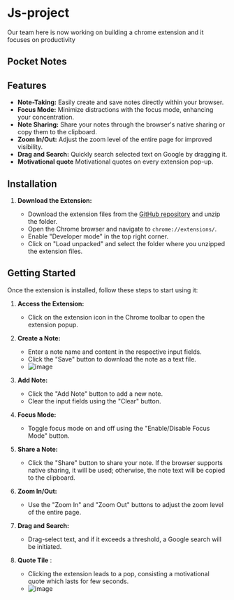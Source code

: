 # Js-project
Our team here is now working on building a chrome extension and it focuses on productivity
## Pocket Notes

## Features

- **Note-Taking:** Easily create and save notes directly within your browser.
- **Focus Mode:** Minimize distractions with the focus mode, enhancing your concentration.
- **Note Sharing:** Share your notes through the browser's native sharing or copy them to the clipboard.
- **Zoom In/Out:** Adjust the zoom level of the entire page for improved visibility.
- **Drag and Search:** Quickly search selected text on Google by dragging it.
- **Motivational quote** Motivational quotes on every extension pop-up.

## Installation

1. **Download the Extension:**
   
   - Download the extension files from the [GitHub repository](https://github.com/yourusername/note-taking-extension) and unzip the folder.
   - Open the Chrome browser and navigate to `chrome://extensions/`.
   - Enable "Developer mode" in the top right corner.
   - Click on "Load unpacked" and select the folder where you unzipped the extension files.

## Getting Started

Once the extension is installed, follow these steps to start using it:

1. **Access the Extension:**
   - Click on the extension icon in the Chrome toolbar to open the extension popup.

2. **Create a Note:**
   - Enter a note name and content in the respective input fields.
   - Click the "Save" button to download the note as a text file.
   - ![image](https://github.com/Viswesh934/Js-project/assets/98519767/b42cbd0d-1cb2-4f7e-a2c2-667ed9c6ff5c)

3. **Add Note:**
   - Click the "Add Note" button to add a new note.
   - Clear the input fields using the "Clear" button.

4. **Focus Mode:**
   - Toggle focus mode on and off using the "Enable/Disable Focus Mode" button.

5. **Share a Note:**
   - Click the "Share" button to share your note. If the browser supports native sharing, it will be used; otherwise, the note text will be copied to the clipboard.

6. **Zoom In/Out:**
   - Use the "Zoom In" and "Zoom Out" buttons to adjust the zoom level of the entire page.

7. **Drag and Search:**
   - Drag-select text, and if it exceeds a threshold, a Google search will be initiated.
     
8. **Quote Tile** :
   - Clicking the extension leads to a pop, consisting a motivational quote which lasts for few seconds.
   - ![image](https://github.com/Viswesh934/Js-project/assets/96040945/eeec73f7-3708-43f2-8604-ae381d77ab69)

